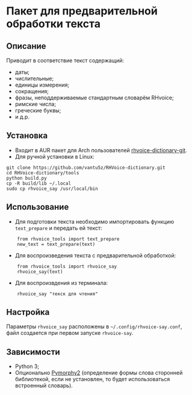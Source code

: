 # Пакет для предварительной обработки текста

## Описание
Приводит в соответствие текст содержащий:

* даты;
* числительные;
* единицы измерения;
* сокращения;
* фразы, неподдерживаемые стандартным словарём RHvoice;
* римские числа;
* греческие буквы;
* и д.р.

## Установка
* Входит в AUR пакет для Arch пользователей [rhvoice-dictionary-git](https://aur.archlinux.org/packages/rhvoice-dictionary-git/).
* Для ручной установки в Linux:
```
git clone https://github.com/vantu5z/RHVoice-dictionary.git
cd RHVoice-dictionary/tools
python build.py
cp -R build/lib ~/.local
sudo cp rhvoice_say /usr/local/bin
```

## Использование
* Для подготовки текста необходимо импортировать функцию `text_prepare` и передать ей текст:
```
    from rhvoice_tools import text_prepare
    new_text = text_prepare(text)
```
* Для воспроизведения текста с предварительной обработкой:
```
    from rhvoice_tools import rhvoice_say
    rhvoice_say(text)
```    
* Для воспроизвдения из терминала:
```
    rhvoice_say "текск для чтения"
```

## Настройка
Параметры `rhvoice_say` расположены в `~/.config/rhvoice-say.conf`, файл создается при первом запуске `rhvoice-say`.

## Зависимости
* Python 3;
* Опционально [Pymorphy2](https://github.com/kmike/pymorphy2) (определение формы слова сторонней библиотекой, если не установлен, то будет использоваться встроенный словарь).
